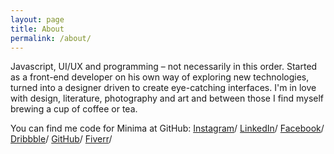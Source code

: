 ```yaml
---
layout: page
title: About
permalink: /about/
---
```


Javascript, UI/UX and programming – not necessarily in this order. Started as a front-end developer on his own way of exploring new technologies, turned into a designer driven to create eye-catching interfaces. I'm in love with design, literature, photography and art and between those I find myself brewing a cup of coffee or tea.

You can find me code for Minima at GitHub:
[Instagram](https://www.instagram.com/ceicoschigabriel)/
[LinkedIn](https://www.linkedin.com/in/gceico)/
[Facebook](https://www.facebook.com/gceico)/
[Dribbble](https://dribbble.com/gceico)/
[GitHub](https://github.com/gceico)/
[Fiverr](https://www.fiverr.com/gceico)/

